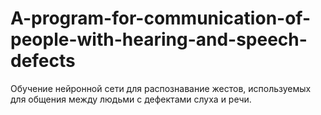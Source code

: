# A-program-for-communication-of-people-with-hearing-and-speech-defects
Обучение нейронной сети для распознавание жестов, используемых для общения между людьми с дефектами слуха и речи.
